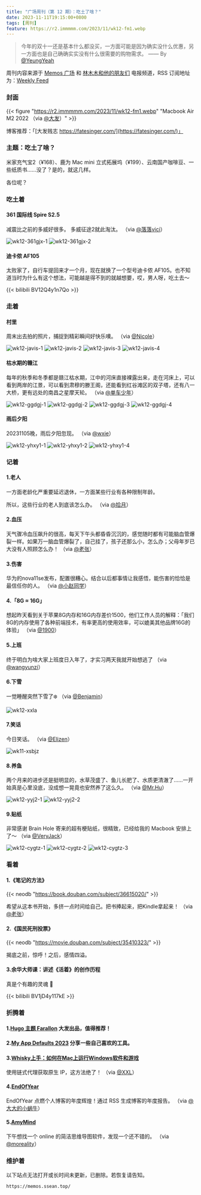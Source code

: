 ```yaml
---
title: "广场周刊（第 12 期）：吃土了啥？"
date: 2023-11-11T19:15:00+0800
tags: [周刊]
feature: https://r2.immmmm.com/2023/11/wk12-fm1.webp
---
```


> 今年的双十一还是基本什么都没买，一方面可能是因为确实没什么优惠，另一方面也是自己确确实实没有什么很需要的购物需求。 —— By [@YeungYeah](https://scottyeung.top/2023/11-11-shopping-festival/)

周刊内容来源于 [Memos 广场](https://t.me/memos_bbs) 和 [林木木和他的朋友们](https://t.me/lmm214) 电报频道，RSS 订阅地址为：[Weekly Feed](https://immmmm.com/posts/weekly/index.xml)

<!--more-->

### 封面

{{< figure "https://r2.immmmm.com/2023/11/wk12-fm1.webp" "Macbook Air M2 2022 （via [@大发](https://fatesinger.com/102558)）" >}}

博客推荐：「[大发贱志 https://fatesinger.com/](https://fatesinger.com/)」

### 主题：吃土了啥？

米家充气宝2（¥168）、鹿为 Mac mini 立式拓展坞（¥199）、云南国产咖啡豆、一些纸质书……没了？是的，就这几样。

各位呢？

### 吃土着

#### 361 国际线 Spire S2.5

减震比之前的多威好很多。 多威征途2就此淘汰。 （via [@落落vici](https://i.hux.ink:5233/m/97)）

![wk12-361gjx-1](https://r2.immmmm.com/2023/11/wk12-361gjx-1.jpg)
![wk12-361gjx-2](https://r2.immmmm.com/2023/11/wk12-361gjx-2.jpg)

#### 迪卡侬 AF105

太败家了，自行车提回来才一个月，现在就换了一个型号迪卡侬 AF105。也不知道当时为什么有这个想法，可能越是得不到的就越想要，哎，男人呀，吃土去～

{{< bilibili BV12Q4y1n7Qo >}}

### 走着

#### 村里

周末出去拍的照片，捕捉到精彩瞬间好快乐噢。 （via [@Nicole](https://www.javis.me/pictures-in-the-village/)）

![wk12-javis-1](https://r2.immmmm.com/2023/11/wk12-javis-1.jpg)
![wk12-javis-2](https://r2.immmmm.com/2023/11/wk12-javis-2.jpg)
![wk12-javis-3](https://r2.immmmm.com/2023/11/wk12-javis-3.jpg)
![wk12-javis-4](https://r2.immmmm.com/2023/11/wk12-javis-4.jpg)

#### 枯水期的赣江

每年的秋季和冬季都是赣江枯水期，江中的河床直接裸露出来，走在河床上，可以看到两岸的江景，可以看到肃穆的滕王阁，还能看到红谷滩区的双子塔，还有八一大桥，更有远处的南昌之星摩天轮。 （via [@单车少年](https://www.yanghuaxing.com/blog/1873.html)）

![wk12-ggdgj-1](https://r2.immmmm.com/2023/11/wk12-ggdgj-1.jpg)
![wk12-ggdgj-2](https://r2.immmmm.com/2023/11/wk12-ggdgj-2.jpg)
![wk12-ggdgj-3](https://r2.immmmm.com/2023/11/wk12-ggdgj-3.jpg)
![wk12-ggdgj-4](https://r2.immmmm.com/2023/11/wk12-ggdgj-4.jpg)

#### 雨后夕阳

20231105晚，雨后夕阳忽现。 （via [@wxie](https://memo.xiewei.link/m/12)）

![wk12-yhxy1-1](https://r2.immmmm.com/2023/11/wk12-yhxy1-1.jpg)
![wk12-yhxy1-2](https://r2.immmmm.com/2023/11/wk12-yhxy1-2.jpg)
![wk12-yhxy1-4](https://r2.immmmm.com/2023/11/wk12-yhxy1-4.jpg)




### 记着

#### 1.老人

一方面老龄化严重要延迟退休，一方面某些行业有各种限制年龄。

所以，这些行业的老人到底该怎么办。 （via [@拾月](https://memos.skyue.com/m/1208)）

#### 2.血压

天气骤冷血压飙升的很高，每天下午头都昏昏沉沉的，感觉随时都有可能脑血管爆裂一样。如果万一脑血管爆裂了，自己挂了，孩子还那么小，怎么办；父母年岁已大没有人照顾怎么办！ （via [@老张](https://memos.laozhang.org/m/184)）

#### 3.伤害

华为的nova11se发布，配置很糟心。结合以后都事情让我感悟，能伤害的恰恰是最信任你的人。 （via [@小赵同学](https://memos.usj.cc/m/84)）

#### 4.「8G ≈ 16G」

想起昨天看到关于苹果8G内存和16G内存差价1500，他们工作人员的解释：「我们8G的内存使用了各种前端技术，有率更高的使用效率，可以媲美其他品牌16G的体验」 （via [@1900](https://memos.1900.live/m/696)）

#### 5.上班

终于明白为啥大家上班度日入年了，才实习两天我就开始想逃了 （via [@wangyunzi](https://s.dusays.com/m/1940)）

#### 6.下雪

一觉睡醒突然下雪了❄️ （via [@Benjamin](https://says.snbing.com/m/18)）

![wk12-xxla](https://r2.immmmm.com/2023/11/wk12-xxla.jpg)

#### 7.笑话

今日笑话。 （via [@Elizen](https://memos.elizen.me/m/1333)）

![wk11-xsbjz](https://r2.immmmm.com/2023/11/wk11-xsbjz.jpg)

#### 8.养鱼

两个月来的进步还是挺明显的，水草茂盛了、鱼儿长肥了、水质更清澈了……一开始真是心里没底，没成想一晃竟也安然养了这么久。 （via [@Mr.Hu](https://yinji.net/m/83)）

![wk12-yyj2-1](https://r2.immmmm.com/2023/11/wk12-yyj2-1.jpg)
![wk12-yyj2-2](https://r2.immmmm.com/2023/11/wk12-yyj2-2.jpg)

#### 9.贴纸

非常感谢 Brain Hole 寄来的超有梗贴纸，很精致，已经给我的 Macbook 安排上了～ （via [@VeryJack](https://say.veryjack.com/m/214)）

![wk12-cygtz-1](https://r2.immmmm.com/2023/11/wk12-cygtz-1.webp)
![wk12-cygtz-2](https://r2.immmmm.com/2023/11/wk12-cygtz-2.webp)
![wk12-cygtz-3](https://r2.immmmm.com/2023/11/wk12-cygtz-3.webp)

### 看着

#### 1.《笔记的方法》

{{< neodb "https://book.douban.com/subject/36615020/" >}}

希望从这本书开始，多挤一点时间给自己。把书捧起来，把Kindle拿起来！ （via [@老张](https://memos.laozhang.org/m/185)）

#### 2.《国民死刑投票》

{{< neodb "https://movie.douban.com/subject/35410323/" >}}

揭底之前，惊呼！之后，感情四溢。

#### 3.余华大师课：讲述《活着》的创作历程

真是个有趣的灵魂 👏

{{< bilibili BV1jD4y117kE >}}


### 折腾着

#### 1.[Hugo 主题 Farallon](https://bigfa.github.io/story/hugo-theme-farallon/) 大发出品，值得推荐！

#### 2.[My App Defaults 2023](https://anotherdayu.com/2023/5452/) 分享一些自己喜欢的工具。

#### 3.[Whisky上手：如何在Mac上运行Windows软件和游戏](https://blog.zhheo.com/p/da8637c7.html)

使用链式代理获取原生 IP，这方法绝了！ （via [@XXL](https://memos.lxx.pw/m/141)）

#### 4.[EndOfYear](https://github.com/7Wate/EndOfYear)

EndOfYear 点燃个人博客的年度辉煌！通过 RSS 生成博客的年度报告。 （via [@大大的小蜗牛](https://memos-cp2p4kogtna2u28wuvfmmi4sugw5azue.eallion.com/)）

#### 5.[AmyMind](https://amymind.com/)

下午想找一个 online 的简洁思维导图软件，发现一个还不错的。 （via [@moreality](https://memos.roccoshi.top/m/249)）

### 维护着

以下站点无法打开或长时间未更新，已删除。若恢复请告知。

```
https://memos.ssean.top/
```
